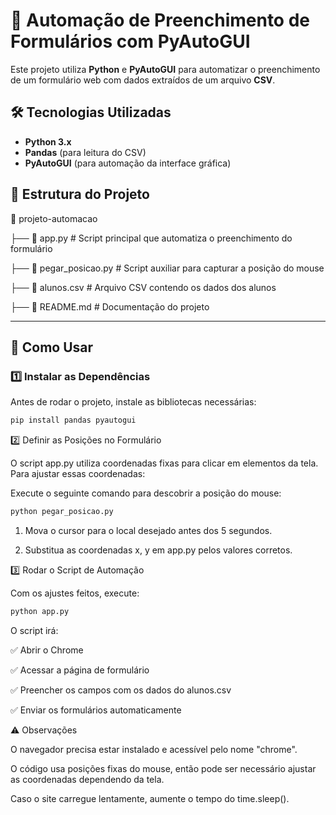# 📌 Automação de Preenchimento de Formulários com PyAutoGUI  

Este projeto utiliza **Python** e **PyAutoGUI** para automatizar o preenchimento de um formulário web com dados extraídos de um arquivo **CSV**.  

## 🛠️ Tecnologias Utilizadas  
- **Python 3.x**  
- **Pandas** (para leitura do CSV)  
- **PyAutoGUI** (para automação da interface gráfica)  

## 📂 Estrutura do Projeto  
📂 projeto-automacao

├── 📄 app.py # Script principal que automatiza o preenchimento do formulário

├── 📄 pegar_posicao.py # Script auxiliar para capturar a posição do mouse

├── 📄 alunos.csv # Arquivo CSV contendo os dados dos alunos

├── 📄 README.md # Documentação do projeto


---

## 🚀 Como Usar  

### 1️⃣ Instalar as Dependências  
Antes de rodar o projeto, instale as bibliotecas necessárias:  

```bash
pip install pandas pyautogui


```

2️⃣ Definir as Posições no Formulário

O script app.py utiliza coordenadas fixas para clicar em elementos da tela. Para ajustar essas coordenadas:

Execute o seguinte comando para descobrir a posição do mouse:

``` bash
python pegar_posicao.py

```

1. Mova o cursor para o local desejado antes dos 5 segundos.
   
2. Substitua as coordenadas x, y em app.py pelos valores corretos.
   
3️⃣ Rodar o Script de Automação

Com os ajustes feitos, execute:

``` bash
python app.py

```

O script irá:

✅ Abrir o Chrome

✅ Acessar a página de formulário

✅ Preencher os campos com os dados do alunos.csv

✅ Enviar os formulários automaticamente

⚠️ Observações

O navegador precisa estar instalado e acessível pelo nome "chrome".

O código usa posições fixas do mouse, então pode ser necessário ajustar as coordenadas dependendo da tela.

Caso o site carregue lentamente, aumente o tempo do time.sleep().




